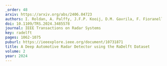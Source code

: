 ```yaml
---
_order: 48
arxiv: https://arxiv.org/abs/2406.04723
authors: I. Roldan, A. Palffy, J.F.P. Kooij, D.M. Gavrila, F. Fioranelli, A. Yaravoy
doi: 10.1109/TRS.2024.3485578
journal: IEEE Transactions on Radar Systems
key: radelft
pages: 1062-1075
puburl: https://ieeexplore.ieee.org/document/10731871
title: A Deep Automotive Radar Detector using the RaDelft Dataset
volume: 2
year: 2024
---
```


